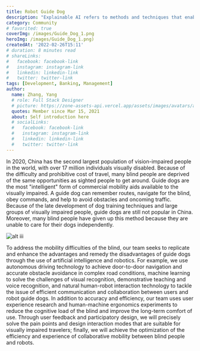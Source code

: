 ```yaml
---
title: Robot Guide Dog
description: "Explainable AI refers to methods and techniques that enable humans."
category: Community
# favorited: true
coverImg: /images/Guide_Dog_1.png
heroImg: /images/Guide_Dog_1.png)
createdAt: '2022-02-26T15:11'
# duration: 8 minutes read
# shareLinks:
#   facebook: facebook-link
#   instagram: instagram-link
#   linkedin: linkedin-link
#   twitter: twitter-link
tags: [Development, Banking, Management]
author:
  name: Zhang, Yang
  # role: Full Stack Designer
  # picture: https://zone-assets-api.vercel.app/assets/images/avatars/avatar_2.jpg
  quotes: Member since Mar 15, 2021
  about: Self introduction here
  # socialLinks:
  #   facebook: facebook-link
  #   instagram: instagram-link
  #   linkedin: linkedin-link
  #   twitter: twitter-link
---
```


In 2020, China has the second largest population of vision-impaired people in the world, with over 17 million individuals visually disabled. Because of the difficulty and prohibitive cost of travel, many blind people are deprived of the same opportunities as sighted people to get around. Guide dogs are the most "intelligent" form of commercial mobility aids available to the visually impaired. A guide dog can remember routes, navigate for the blind, obey commands, and help to avoid obstacles and oncoming traffic. Because of the late development of dog training techniques and large groups of visually impaired people, guide dogs are still not popular in China. Moreover, many blind people have given up this method because they are unable to care for their dogs independently.

![alt iii](/images/Guide_Dog_1.png)

To address the mobility difficulties of the blind, our team seeks to replicate and enhance the advantages and remedy the disadvantages of guide dogs through the use of artificial intelligence and robotics. For example, we use autonomous driving technology to achieve door-to-door navigation and accurate obstacle avoidance in complex road conditions, machine learning to solve the challenges of visual recognition, demonstrative teaching and voice recognition, and natural human-robot interaction technology to tackle the issue of efficient communication and collaboration between users and robot guide dogs. In addition to accuracy and efficiency, our team uses user experience research and human-machine ergonomics experiments to reduce the cognitive load of the blind and improve the long-term comfort of use. Through user feedback and participatory design, we will precisely solve the pain points and design interaction modes that are suitable for visually impaired travelers; finally, we will achieve the optimization of the efficiency and experience of collaborative mobility between blind people and robots.
